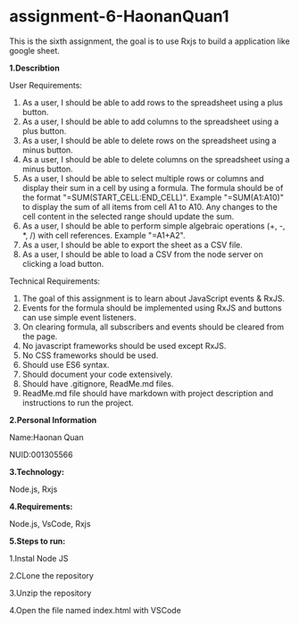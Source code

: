 # assignment-6-HaonanQuan1

This is the sixth assignment, the goal is to use Rxjs to build a application like google sheet.

**1.Describtion**

User Requirements:

1. As a user, I should be able to add rows to the spreadsheet using a plus button.
2. As a user, I should be able to add columns to the spreadsheet using a plus button.
3. As a user, I should be able to delete rows on the spreadsheet using a minus button.
4. As a user, I should be able to delete columns on the spreadsheet using a minus button.
5. As a user, I should be able to select multiple rows or columns and display their sum in a cell by using a formula. The formula should be of the format "=SUM(START_CELL:END_CELL)". Example "=SUM(A1:A10)" to display the sum of all items from cell A1 to A10. Any changes to the cell content in the selected range should update the sum.
6. As a user, I should be able to perform simple algebraic operations (+, -, *, /) with cell references. Example "=A1+A2".
7. As a user, I should be able to export the sheet as a CSV file.
8. As a user, I should be able to load a CSV from the node server on clicking a load button.

Technical Requirements:

1. The goal of this assignment is to learn about JavaScript events & RxJS.
2. Events for the formula should be implemented using RxJS and buttons can use simple event listeners.
3. On clearing formula, all subscribers and events should be cleared from the page.
4. No javascript frameworks should be used except RxJS.
5. No CSS frameworks should be used.
6. Should use ES6 syntax.
7. Should document your code extensively.
8. Should have .gitignore, ReadMe.md files.
9. ReadMe.md file should have markdown with project description and instructions to run the project.

**2.Personal Information**

Name:Haonan Quan

NUID:001305566

**3.Technology:**

Node.js, Rxjs

**4.Requirements:**

Node.js, VsCode, Rxjs

**5.Steps to run:**

1.Instal Node JS

2.CLone the repository

3.Unzip the repository

4.Open the file named index.html with VSCode
